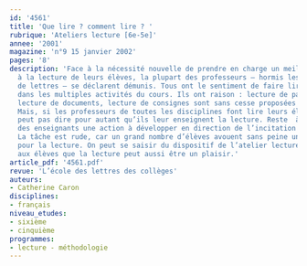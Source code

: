 ```yaml
---
id: '4561'
title: 'Que lire ? comment lire ? '
rubrique: 'Ateliers lecture [6e-5e]'
annee: '2001'
magazine: 'n°9 15 janvier 2002'
pages: '8'
description: 'Face à la nécessité nouvelle de prendre en charge un meilleur accès
  à la lecture de leurs élèves, la plupart des professeurs – hormis les professeurs
  de lettres – se déclarent démunis. Tous ont le sentiment de faire lire leurs élèves
  dans les multiples activités du cours. Ils ont raison : lecture de passages du manuel,
  lecture de documents, lecture de consignes sont sans cesse proposées aux élèves.
  Mais, si les professeurs de toutes les disciplines font lire leurs élèves, on ne
  peut pas dire pour autant qu’ils leur enseignent la lecture. Reste  à la charge
  des enseignants une action à développer en direction de l’incitation à la lecture.
  La tâche est rude, car un grand nombre d’élèves avouent sans peine une aversion
  pour la lecture. On peut se saisir du dispositif de l’atelier lecture pour montrer
  aux élèves que la lecture peut aussi être un plaisir.'
article_pdf: '4561.pdf'
revue: 'L’école des lettres des collèges'
auteurs:
- Catherine Caron
disciplines:
- français
niveau_etudes:
- sixième
- cinquième
programmes:
- lecture - méthodologie
---
```

